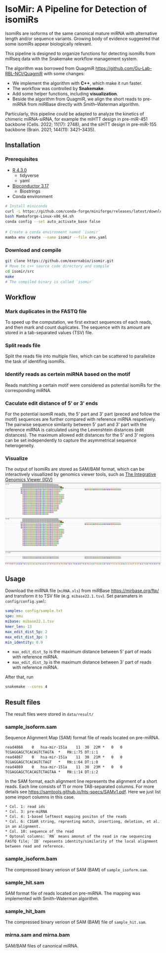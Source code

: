 # IsoMir: A Pipeline for Detection of isomiRs

IsomiRs are isoforms of the same canonical mature miRNA with alternative length and/or sequence variants.
Growing body of evidence suggested that some isomiRs appear biologically relevant.

This pipeline is designed to organize functions for detecting isomiRs from miRseq data with the Snakemake workflow management system.

The algorithm was borrowed from QuagmiR <https://github.com/Gu-Lab-RBL-NCI/QuagmiR> with some changes:

* We implement the algorithm with **C++**, which make it run faster.
* The workflow was controlled by **Snakemake**.
* Add some helper functions, including **visualization**.
* Beside the algorithm from QuagmiR, we align the short reads to pre-miRNA from  miRBase directly with Smith–Waterman algorithm.

Particularly, this pipeline could be adapted to analyze the kinetics of chimeric miRNA-siRNA, for example the miHTT design in pre-miR-451 backbone (Cells. 2022; 11(17): 2748), and the siHTT design in pre-miR-155 backbone (Brain. 2021; 144(11): 3421–3435). 

## Installation
### Prerequisites
* [R 4.3.0](https://mirrors.tuna.tsinghua.edu.cn/CRAN/)
  + tidyverse
  + yaml
* [Bioconductor 3.17](https://www.bioconductor.org/install/)
  + Biostrings
* Conda environment

```sh
# Install miniconda
curl -L https://github.com/conda-forge/miniforge/releases/latest/download/Mambaforge-Linux-x86_64.sh -o Mambaforge-Linux-x86_64.sh
bash Mambaforge-Linux-x86_64.sh
conda config --set auto_activate_base false

# Create a conda environment named `isomir`
mamba env create --name isomir --file env.yaml
```

### Download and compile
```sh
git clone https://github.com/exornabio/isomir.git
# Move to c++ source code directory and compile
cd isomir/src
make
# The compiled binary is called `isomir`
```

## Workflow

### Mark duplicates in the FASTQ file
To speed up the computation, we first extract sequences of each reads, and then mark and count duplicates. 
The sequence with its amount are stored in a tab-separated values (TSV) file.

### Split reads file
Split the reads file into multiple files, which can be scattered to parallelize the task of identifing isomiRs.

### Identify reads as certein miRNA based on the motif
Reads matching a certain motif were considered as potential isomiRs for the corresponding miRNA.

### Caculate edit distance of 5′ or 3′ ends
For the potential isomiR reads, the 5' part and 3' part (preced and follow the motif) sequences are further compared with reference miRNA respetively.
The pairwise sequence similarity between 5' part and 3' part with the reference miRNA is calculated using the Levenshtein distances (edit distances).
The maximum allowed edit distances for the 5' and 3' regions can be set 
independently to capture the asymmetrical sequence heterogeneity.

### Visualize 
The output of IsomiRs are stored as SAM/BAM format, which can be interactively visuallized by genomics viewer tools, such as [The Integrative Genomics Viewer (IGV)](https://software.broadinstitute.org/software/igv/)
![](img/igv.png)

## Usage
Download the miRNA file (`miRNA.xls`) from miRBase <https://mirbase.org/ftp/> and transform it to TSV file (e.g. `mibase22.1.tsv`).
Set paramaters in `config/config.yaml`:

```yaml
samples: config/sample.txt
spe: mmu
mibase: mibase22.1.tsv
kmer_len: 13
max_edit_dist_5p: 2
max_edit_dist_3p: 3
min_identity: 0.9
```

* `max_edit_dist_5p` is the maximum distance between 5' part of reads with reference miRNA.
* `max_edit_dist_3p` is the maximum distance between 3' part of reads with reference miRNA.

After that, run
```sh
snakemake --cores 4
```

## Result files
The result files were stored in `data/result/`

### sample_isoform.sam
Sequence Alignment Map (SAM) format file of reads located on pre-miRNA.

```
read4868	0	hsa-mir-151a	11	30	22M	*	0	0	TCGAGGAGCTCACAGTCTAGTA	*	RN:i:75	DT:i:1
read4867	0	hsa-mir-151a	11	30	21M	*	0	0	TCGAGGAGCTCACAGTCTAGT	*	RN:i:64	DT:i:0
read4869	0	hsa-mir-151a	11	30	23M	*	0	0	TCGAGGAGCTCACAGTCTAGTAA	*	RN:i:14	DT:i:2
```

In the SAM format, each alignment line represents the alignment of a short reads. 
Each line consists of 11 or more TAB-separated columns. 
For more details see <https://samtools.github.io/hts-specs/SAMv1.pdf>. 
Here we just list some import columns in this case.

	* Col. 1: read ids
	* Col. 3: pre-miRNA
	* Col. 4: 1-based leftmost mapping positon of the reads
	* Col. 6: CIGAR string, reprenting match, insertiong, deletion, et al. in an alignment.
	* Col. 10: sequence of the read
	* Optonal columns: `RN` means amonut of the read in raw sequencing FASTQ file; `ID` repesents identity/similarity of the local alignment between read and reference.

### sample_isoform.bam
The compressed binary veriosn of SAM (BAM) of `sample_isoform.sam`.

### sample_hit.sam
SAM format file of reads located on pre-miRNA.
The mapping was implemented with Smith–Waterman algorithm.

### sample_hit_bam
The compressed binary veriosn of SAM (BAM) file of `sample_hit.sam`.

### mirna.sam and mirna.bam
SAM/BAM files of canonical miRNA.

